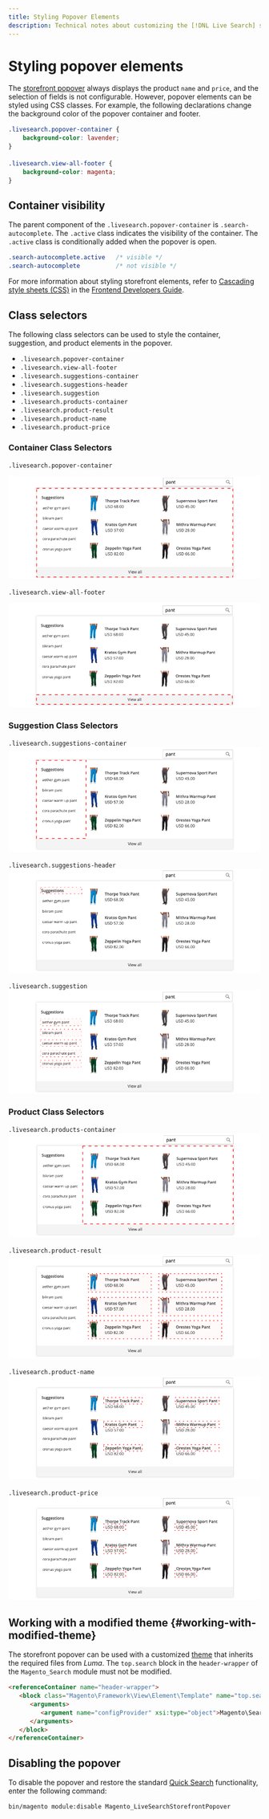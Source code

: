 ```yaml
---
title: Styling Popover Elements
description: Technical notes about customizing the [!DNL Live Search] storefront popover.
---
```

# Styling popover elements

The [storefront popover](storefront-popover.html) always displays the product `name` and `price`, and the selection of fields is not configurable. However, popover elements can be styled using CSS classes. For example, the following declarations change the background color of the popover container and footer.

```css
.livesearch.popover-container {
    background-color: lavender;
}

.livesearch.view-all-footer {
    background-color: magenta;
}
```

## Container visibility

The parent component of the `.livesearch.popover-container` is `.search-autocomplete`.  The `.active` class indicates the visibility of the container. The `.active` class is conditionally added when the popover is open.

```css
.search-autocomplete.active   /* visible */
.search-autocomplete          /* not visible */
```

For more information about styling storefront elements, refer to [Cascading style sheets (CSS)](https://devdocs.magento.com/guides/v2.4/frontend-dev-guide/css-topics/css-overview.html) in the [Frontend Developers Guide](https://devdocs.magento.com/guides/v2.4/frontend-dev-guide/bk-frontend-dev-guide.html).

## Class selectors

The following class selectors can be used to style the container, suggestion, and product elements in the popover.

*  `.livesearch.popover-container`
*  `.livesearch.view-all-footer`
*  `.livesearch.suggestions-container`
*  `.livesearch.suggestions-header`
*  `.livesearch.suggestion`
*  `.livesearch.products-container`
*  `.livesearch.product-result`
*  `.livesearch.product-name`
*  `.livesearch.product-price`

### Container Class Selectors

`.livesearch.popover-container`

![Popover container](assets/livesearch-popover-container.png?lang=en)

`.livesearch.view-all-footer`

![View all footer](assets/livesearch-view-all-footer.png?lang=en)

### Suggestion Class Selectors

`.livesearch.suggestions-container`
![Suggestions container](assets/livesearch-suggestions-container.png?lang=en)

`.livesearch.suggestions-header`
![Suggestions header](assets/livesearch-suggestions-header.png?lang=en)

`.livesearch.suggestion`
![Suggestion](assets/livesearch-suggestion.png?lang=en)

### Product Class Selectors

`.livesearch.products-container`
![Product container](assets/livesearch-product-container.png?lang=en)

`.livesearch.product-result`
![Product result](assets/livesearch-product-result.png?lang=en)

`.livesearch.product-name`
![Product name](assets/livesearch-product-name.png?lang=en)

`.livesearch.product-price`
![Product price](assets/livesearch-product-price.png?lang=en)

## Working with a modified theme {#working-with-modified-theme}

The storefront popover can be used with a customized [theme](https://devdocs.magento.com/guides/v2.3/frontend-dev-guide/themes/theme-overview.html) that inherits the required files from *Luma*. The `top.search` block in the `header-wrapper` of the `Magento_Search` module must not be modified.

```html
<referenceContainer name="header-wrapper">
   <block class="Magento\Framework\View\Element\Template" name="top.search" as="topSearch" template="Magento_Search::form.mini.phtml">
      <arguments>
         <argument name="configProvider" xsi:type="object">Magento\Search\ViewModel\ConfigProvider</argument>
      </arguments>
   </block>
</referenceContainer>
```

## Disabling the popover

To disable the popover and restore the standard [Quick Search](https://docs.magento.com/user-guide/catalog/search-quick.html) functionality, enter the following command:

```bash
bin/magento module:disable Magento_LiveSearchStorefrontPopover
```
